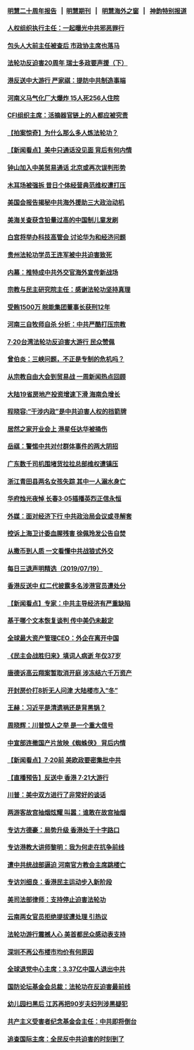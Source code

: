 #### [明慧二十周年报告](https://github.com/gfw-breaker/mh-reports/blob/master/README.md?t=07210100) &nbsp;&nbsp;|&nbsp;&nbsp;[明慧期刊](https://github.com/gfw-breaker/mh-qikan) &nbsp;&nbsp;|&nbsp;&nbsp; [明慧海外之窗](https://github.com/gfw-breaker/mh-news/blob/master/README.md?t=07210100) &nbsp;&nbsp;|&nbsp;&nbsp; [神韵特别报道](https://github.com/gfw-breaker/mh-news/blob/master/shenyun.md?t=07210100) 

#### [人权组织执行主任：一起曝光中共邪恶罪行](../pages/nsc413/n11398383.md?t=07210100) 

#### [包头人大前主任被查后 市政协主席也落马](../pages/nsc413/n11398180.md?t=07210100) 

#### [法轮功反迫害20周年 瑞士多政要声援（下）](../pages/nsc413/n11397825.md?t=07210100) 

#### [港反送中大游行 严家祺：提防中共制造事端](../pages/nsc413/n11398072.md?t=07210100) 

#### [河南义马气化厂大爆炸 15人死256人住院](../pages/nsc413/n11398128.md?t=07210100) 

#### [CFI组织主席：活摘器官链上的人都应被究责](../pages/nsc413/n11398015.md?t=07210100) 

#### [【拍案惊奇】为什么那么多人炼法轮功？](../pages/nsc413/n11398190.md?t=07210100) 

#### [【新闻看点】美中只通话没见面 背后有何内情](../pages/nsc413/n11398139.md?t=07210100) 

#### [钟山加入中美贸易通话 北京或再次误判形势](../pages/nsc413/n11397990.md?t=07210100) 

#### [木耳场被强拆 昔日个体经营典范维权遭打压](../pages/nsc413/n11397218.md?t=07210100) 

#### [美国会报告揭秘中共海外援助三大政治动机](../pages/nsc413/n11391417.md?t=07210100) 

#### [美海关查获含铅量过高的中国制儿童发刷](../pages/nsc413/n11397751.md?t=07210100) 

#### [白宫将举办科技高管会 讨论华为和经济问题](../pages/nsc413/n11397943.md?t=07210100) 

#### [贵州法轮功学员王连军被中共迫害致死](../pages/nsc413/n11395997.md?t=07210100) 

#### [内幕：推特成中共外交官海外宣传新战场](../pages/nsc413/n11393545.md?t=07210100) 

#### [宗教与民主研究院主任：感谢法轮功坚持真理](../pages/nsc413/n11397207.md?t=07210100) 

#### [受贿1500万 皖能集团董事长获刑12年](../pages/nsc413/n11397776.md?t=07210100) 

#### [河南三自牧师自杀 分析：中共严酷打压宗教](../pages/nsc413/n11397564.md?t=07210100) 


#### [7·20台湾法轮功反迫害大游行 民众赞佩](../pages/nsc413/n11397651.md?t=07210100) 

#### [曾伯炎：三峡问题，不正是专制的危机吗？](../pages/nsc413/n11397750.md?t=07210100) 

#### [从宗教自由大会到贸易战 一周新闻热点回顾](../pages/nsc413/n11396061.md?t=07210100) 

#### [大陆19省房地产投资增速下滑 海南负增长](../pages/nsc413/n11397413.md?t=07210100) 

#### [程晓容:“干涉内政”是中共迫害人权的挡箭牌](../pages/nsc413/n11397041.md?t=07210100) 

#### [居然之家开业会上 港星任达华被捅伤](../pages/nsc413/n11397476.md?t=07210100) 

#### [岳祺：警惕中共对付群体事件的两大阴招](../pages/nsc413/n11397515.md?t=07210100) 

#### [广东数千司机围堵货拉拉总部维权遭镇压](../pages/nsc413/n11397052.md?t=07210100) 

#### [浙江青田县两名女孩失踪 其中一人溺水身亡](../pages/nsc413/n11397082.md?t=07210100) 

#### [华府烛光夜悼 长春3·05插播英烈正信永恒](../pages/nsc413/n11397432.md?t=07210100) 

#### [外媒：面对经济下行 中共政治局会议或寻解套](../pages/nsc413/n11397000.md?t=07210100) 

#### [控诉上海卫计委血腥残害 徐佩玲发公告自焚](../pages/nsc413/n11397091.md?t=07210100) 

#### [从撒币到人质 一文看懂中共战狼式外交](../pages/nsc413/n11394255.md?t=07210100) 

#### [每日三退声明精选（2019/07/19）](../pages/nsc413/n11397084.md?t=07210100) 

#### [香港反送中 红二代披露多名涉港官员遭处分](../pages/nsc413/n11396919.md?t=07210100) 

#### [【新闻看点】专家：中共主导经济有严重缺陷](../pages/nsc413/n11396398.md?t=07210100) 

#### [基于哪个文本恢复谈判 传中美仍未敲定](../pages/nsc413/n11396725.md?t=07210100) 

#### [全球最大资产管理CEO：外企在离开中国](../pages/nsc413/n11396727.md?t=07210100) 

#### [《民主会战胜归来》填词人病逝 年仅37岁](../pages/nsc413/n11396535.md?t=07210100) 

#### [唐德诉高云翔案暂取消开庭 涉冻结六千万资产](../pages/nsc413/n11396805.md?t=07210100) 

#### [开封房价打8折无人问津 大陆楼市入“冬”](../pages/nsc413/n11396813.md?t=07210100) 

#### [王赫：习近平是清遗祸还是背黑锅？](../pages/nsc413/n11396718.md?t=07210100) 

#### [周晓辉：川普惊人之举 是一个重大信号](../pages/nsc413/n11396691.md?t=07210100) 

#### [中宣部连撤国产片放映《蜘蛛侠》 背后内情](../pages/nsc413/n11396236.md?t=07210100) 

#### [【新闻看点】7‧20前 美欧政要密集批中共](../pages/nsc413/n11396069.md?t=07210100) 

#### [【直播预告】反送中 香港 7‧21大游行](../pages/nsc413/n11391199.md?t=07210100) 

#### [川普：美中双方进行了非常好的谈话](../pages/nsc413/n11396233.md?t=07210100) 

#### [两游客故宫抽烟炫耀 叫嚣：谁敢在故宫抽烟](../pages/nsc413/n11396468.md?t=07210100) 

#### [专访方德豪：局势升级 香港处于十字路口](../pages/nsc413/n11396594.md?t=07210100) 

#### [专访港教大讲师黎明：我为何走在抗争前线](../pages/nsc413/n11396564.md?t=07210100) 

#### [遭中共统战部逼迫 河南官方教会主席跳楼亡](../pages/nsc413/n11396533.md?t=07210100) 

#### [专访刘细良：香港民主运动步入新阶段](../pages/nsc413/n11396534.md?t=07210100) 

#### [美司法部律师：支持停止迫害法轮功](../pages/nsc413/n11396495.md?t=07210100) 

#### [云南两女官员拒绝提拔遭处理 引热议](../pages/nsc413/n11396431.md?t=07210100) 

#### [法轮功游行震撼人心 美首都民众感动表支持](../pages/nsc413/n11396410.md?t=07210100) 

#### [深圳不再公布楼市均价有何原因](../pages/nsc413/n11396276.md?t=07210100) 

#### [全球退党中心主席：3.37亿中国人退出中共](../pages/nsc413/n11389022.md?t=07210100) 

#### [国防论坛基金会总裁：法轮功在反迫害最前线](../pages/nsc413/n11396317.md?t=07210100) 

#### [幼儿园扫黑后 江苏再把90岁夫妇列涉黑疑犯](../pages/nsc413/n11396251.md?t=07210100) 

#### [共产主义受害者纪念基金会主任：中共即将倒台](../pages/nsc413/n11396207.md?t=07210100) 

#### [追查国际主席：全民反中共迫害的时刻到了](../pages/nsc413/n11388971.md?t=07210100) 

